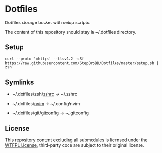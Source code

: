 # Dotfiles

Dotfiles storage bucket with setup scripts.

The content of this repository should stay in ~/.dotfiles directory.

## Setup

```shell
curl --proto '=https' --tlsv1.2 -sSf https://raw.githubusercontent.com/StepBroBD/Dotfiles/master/setup.sh | zsh
```

## Symlinks

- ~/.dotfiles/zsh/[zshrc](/zsh/zshrc) -> ~/.zshrc

- ~/.dotfiles/[nvim](/nvim) -> ~/.config/nvim

- ~/.dotfiles/git/[gitconfig](/git/gitconfig) -> ~/.gitconfig

## License

This repository content excluding all submodules is licensed under the [WTFPL License](LICENSE.md), third-party code are subject to their original license.
